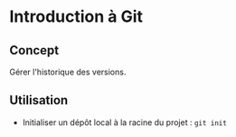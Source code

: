 # Introduction à Git

## Concept

Gérer l'historique des versions.

## Utilisation

- Initialiser un dépôt local à la racine du projet : `git init`
